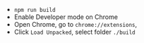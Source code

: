- ```npm run build```
- Enable Developer mode on Chrome
- Open Chrome, go to ```chrome://extensions```, 
- Click ```Load Unpacked```, select folder ```./build```